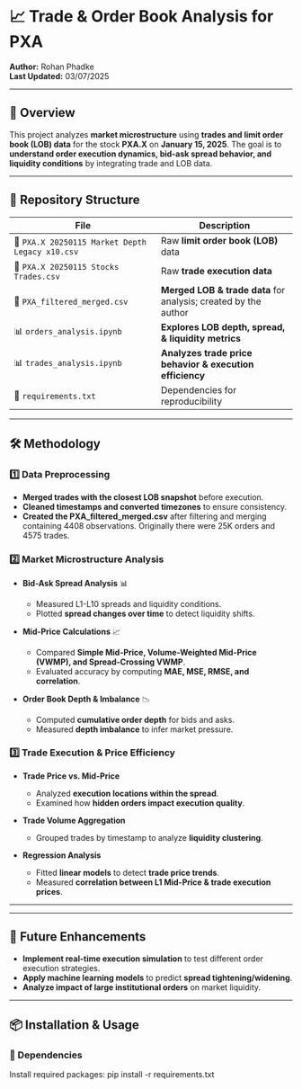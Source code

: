 # 📈 Trade & Order Book Analysis for PXA

**Author:** Rohan Phadke  
**Last Updated:** 03/07/2025

---

## 📌 Overview
This project analyzes **market microstructure** using **trades and limit order book (LOB) data** for the stock **PXA.X** on **January 15, 2025**. The goal is to **understand order execution dynamics, bid-ask spread behavior, and liquidity conditions** by integrating trade and LOB data.

---

## 📂 Repository Structure

| File | Description |
|------|------------|
| 📄 `PXA.X 20250115 Market Depth Legacy x10.csv` | Raw **limit order book (LOB)** data |
| 📄 `PXA.X 20250115 Stocks Trades.csv` | Raw **trade execution data** |
| 📄 `PXA_filtered_merged.csv` | **Merged LOB & trade data** for analysis; created by the author |
| 📊 `orders_analysis.ipynb` | **Explores LOB depth, spread, & liquidity metrics** |
| 📊 `trades_analysis.ipynb` | **Analyzes trade price behavior & execution efficiency** |
| 📄 `requirements.txt` | Dependencies for reproducibility |

---

## 🛠️ Methodology

### 1️⃣ Data Preprocessing
- **Merged trades with the closest LOB snapshot** before execution.
- **Cleaned timestamps and converted timezones** to ensure consistency.
- **Created the PXA_filtered_merged.csv** after filtering and merging containing 4408 observations. Originally there were 25K orders and 4575 trades.

### 2️⃣ Market Microstructure Analysis
- **Bid-Ask Spread Analysis** 📊  
  - Measured L1-L10 spreads and liquidity conditions.
  - Plotted **spread changes over time** to detect liquidity shifts.

- **Mid-Price Calculations** 📈  
  - Compared **Simple Mid-Price, Volume-Weighted Mid-Price (VWMP), and Spread-Crossing VWMP**.
  - Evaluated accuracy by computing **MAE, MSE, RMSE, and correlation**.

- **Order Book Depth & Imbalance** 📉  
  - Computed **cumulative order depth** for bids and asks.
  - Measured **depth imbalance** to infer market pressure.

### 3️⃣ Trade Execution & Price Efficiency
- **Trade Price vs. Mid-Price**  
  - Analyzed **execution locations within the spread**.
  - Examined how **hidden orders impact execution quality**.

- **Trade Volume Aggregation**  
  - Grouped trades by timestamp to analyze **liquidity clustering**.

- **Regression Analysis**  
  - Fitted **linear models** to detect **trade price trends**.
  - Measured **correlation between L1 Mid-Price & trade execution prices**.

---

---

## 🚀 Future Enhancements

- **Implement real-time execution simulation** to test different order execution strategies.  
- **Apply machine learning models** to predict **spread tightening/widening**.  
- **Analyze impact of large institutional orders** on market liquidity.  

---

## 📦 Installation & Usage

### 🔧 Dependencies
Install required packages:
pip install -r requirements.txt